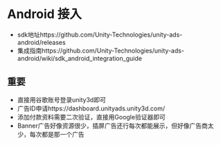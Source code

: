 # Android 接入
- sdk地址https://github.com/Unity-Technologies/unity-ads-android/releases
- 集成指南https://github.com/Unity-Technologies/unity-ads-android/wiki/sdk_android_integration_guide
## 重要
- 直接用谷歌账号登录unity3d即可
- 广告ID申请https://dashboard.unityads.unity3d.com/
- 添加付款资料需要二次验证，直接用Google验证器即可
- Banner广告好像资源很少，插屏广告还行每次都能展示，但好像广告商太少，每次都是那一个广告

